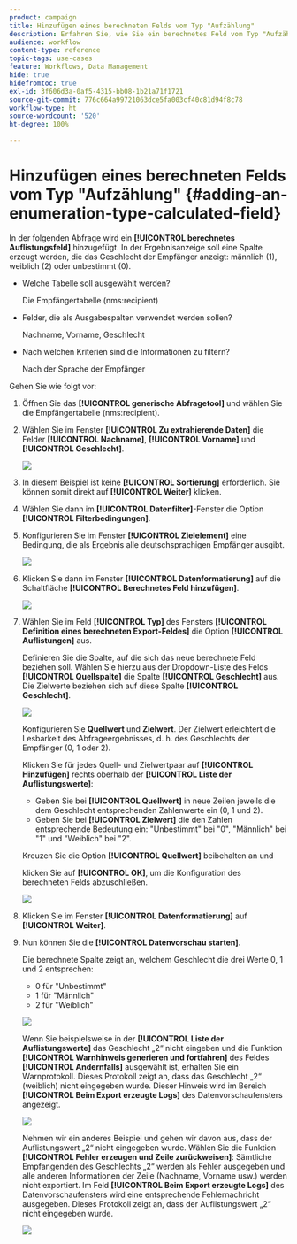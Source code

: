 ```yaml
---
product: campaign
title: Hinzufügen eines berechneten Felds vom Typ "Aufzählung"
description: Erfahren Sie, wie Sie ein berechnetes Feld vom Typ "Aufzählung" hinzufügen
audience: workflow
content-type: reference
topic-tags: use-cases
feature: Workflows, Data Management
hide: true
hidefromtoc: true
exl-id: 3f606d3a-0af5-4315-bb08-1b21a71f1721
source-git-commit: 776c664a99721063dce5fa003cf40c81d94f8c78
workflow-type: ht
source-wordcount: '520'
ht-degree: 100%

---
```


# Hinzufügen eines berechneten Felds vom Typ &quot;Aufzählung&quot; {#adding-an-enumeration-type-calculated-field}



In der folgenden Abfrage wird ein **[!UICONTROL berechnetes Auflistungsfeld]** hinzugefügt. In der Ergebnisanzeige soll eine Spalte erzeugt werden, die das Geschlecht der Empfänger anzeigt: männlich (1), weiblich (2) oder unbestimmt (0).

* Welche Tabelle soll ausgewählt werden?

  Die Empfängertabelle (nms:recipient)

* Felder, die als Ausgabespalten verwendet werden sollen?

  Nachname, Vorname, Geschlecht

* Nach welchen Kriterien sind die Informationen zu filtern?

  Nach der Sprache der Empfänger

Gehen Sie wie folgt vor:

1. Öffnen Sie das **[!UICONTROL generische Abfragetool]** und wählen Sie die Empfängertabelle (nms:recipient).
1. Wählen Sie im Fenster **[!UICONTROL Zu extrahierende Daten]** die Felder **[!UICONTROL Nachname]**, **[!UICONTROL Vorname]** und **[!UICONTROL Geschlecht]**.

   ![](assets/query_editor_nveau_73.png)

1. In diesem Beispiel ist keine **[!UICONTROL Sortierung]** erforderlich. Sie können somit direkt auf **[!UICONTROL Weiter]** klicken.
1. Wählen Sie dann im **[!UICONTROL Datenfilter]**-Fenster die Option **[!UICONTROL Filterbedingungen]**.
1. Konfigurieren Sie im Fenster **[!UICONTROL Zielelement]** eine Bedingung, die als Ergebnis alle deutschsprachigen Empfänger ausgibt.

   ![](assets/query_editor_nveau_74.png)

1. Klicken Sie dann im Fenster **[!UICONTROL Datenformatierung]** auf die Schaltfläche **[!UICONTROL Berechnetes Feld hinzufügen]**.

   ![](assets/query_editor_nveau_75.png)

1. Wählen Sie im Feld **[!UICONTROL Typ]** des Fensters **[!UICONTROL Definition eines berechneten Export-Feldes]** die Option **[!UICONTROL Auflistungen]** aus.

   Definieren Sie die Spalte, auf die sich das neue berechnete Feld beziehen soll. Wählen Sie hierzu aus der Dropdown-Liste des Felds **[!UICONTROL Quellspalte]** die Spalte **[!UICONTROL Geschlecht]** aus. Die Zielwerte beziehen sich auf diese Spalte **[!UICONTROL Geschlecht]**.

   ![](assets/query_editor_nveau_76.png)

   Konfigurieren Sie **Quellwert** und **Zielwert**. Der Zielwert erleichtert die Lesbarkeit des Abfrageergebnisses, d. h. des Geschlechts der Empfänger (0, 1 oder 2).

   Klicken Sie für jedes Quell- und Zielwertpaar auf **[!UICONTROL Hinzufügen]** rechts oberhalb der **[!UICONTROL Liste der Auflistungswerte]**:

   * Geben Sie bei **[!UICONTROL Quellwert]** in neue Zeilen jeweils die dem Geschlecht entsprechenden Zahlenwerte ein (0, 1 und 2).
   * Geben Sie bei **[!UICONTROL Zielwert]** die den Zahlen entsprechende Bedeutung ein: &quot;Unbestimmt&quot; bei &quot;0&quot;, &quot;Männlich&quot; bei &quot;1&quot; und &quot;Weiblich&quot; bei &quot;2&quot;.

   Kreuzen Sie die Option **[!UICONTROL Quellwert]** beibehalten an und

   klicken Sie auf **[!UICONTROL OK]**, um die Konfiguration des berechneten Felds abzuschließen.

   ![](assets/query_editor_nveau_77.png)

1. Klicken Sie im Fenster **[!UICONTROL Datenformatierung]** auf **[!UICONTROL Weiter]**.
1. Nun können Sie die **[!UICONTROL Datenvorschau starten]**.

   Die berechnete Spalte zeigt an, welchem Geschlecht die drei Werte 0, 1 und 2 entsprechen:

   * 0 für &quot;Unbestimmt&quot;
   * 1 für &quot;Männlich&quot;
   * 2 für &quot;Weiblich&quot;

   ![](assets/query_editor_nveau_78.png)

   Wenn Sie beispielsweise in der **[!UICONTROL Liste der Auflistungswerte]** das Geschlecht „2“ nicht eingeben und die Funktion **[!UICONTROL Warnhinweis generieren und fortfahren]** des Feldes **[!UICONTROL Andernfalls]** ausgewählt ist, erhalten Sie ein Warnprotokoll. Dieses Protokoll zeigt an, dass das Geschlecht „2“ (weiblich) nicht eingegeben wurde. Dieser Hinweis wird im Bereich **[!UICONTROL Beim Export erzeugte Logs]** des Datenvorschaufensters angezeigt.

   ![](assets/query_editor_nveau_79.png)

   Nehmen wir ein anderes Beispiel und gehen wir davon aus, dass der Auflistungswert „2“ nicht eingegeben wurde. Wählen Sie die Funktion **[!UICONTROL Fehler erzeugen und Zeile zurückweisen]**: Sämtliche Empfangenden des Geschlechts „2“ werden als Fehler ausgegeben und alle anderen Informationen der Zeile (Nachname, Vorname usw.) werden nicht exportiert. Im Feld **[!UICONTROL Beim Export erzeugte Logs]** des Datenvorschaufensters wird eine entsprechende Fehlernachricht ausgegeben. Dieses Protokoll zeigt an, dass der Auflistungswert „2“ nicht eingegeben wurde.

   ![](assets/query_editor_nveau_80.png)
